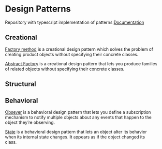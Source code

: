 # Design Patterns

Repository with typescript implementation of patterns
[Documentation](https://refactoring.guru/ru/design-patterns)

## Creational

[Factory method](/creational/factory-method.ts) is a creational design pattern which solves the problem of creating product objects without specifying their concrete classes.

[Abstract Factory](/creational/abstract-factory.ts) is a creational design pattern that lets you produce families of related objects without specifying their concrete classes.

## Structural

## Behavioral

[Obsever](/behavioral/observer.ts) is a behavioral design pattern that lets you define a subscription mechanism to notify multiple objects about any events that happen to the object they’re observing.

[State](/behavioral/state.ts) is a behavioral design pattern that lets an object alter its behavior when its internal state changes. It appears as if the object changed its class.
